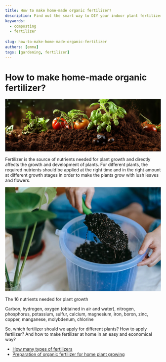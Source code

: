 ```yaml
---
title: How to make home-made organic fertilizer?
description: Find out the smart way to DIY your indoor plant fertilizer or compost
keywords:
  - composting
  - fertilizer

slug: how-to-make-home-made-organic-fertilizer
authors: [emma]
tags: [gardening, fertilizer]
---
```


# How to make home-made organic fertilizer?


![](./img/img.png)


Fertilizer is the source of nutrients needed for plant growth and directly affects the growth and development of plants. 
For different plants, the required nutrients should be applied at the right time and in the right amount at different 
growth stages in order to make the plants grow with lush leaves and flowers.

![home fertilizer](./img/img_1.png)

The 16 nutrients needed for plant growth

Carbon, hydrogen, oxygen (obtained in air and water), nitrogen, phosphorus, potassium, sulfur, calcium, magnesium, iron, boron, zinc, copper, manganese, molybdenum, chlorine

So, which fertilizer should we apply for different plants? How to apply fertilizer? And how to make fertilizer at home in an easy and economical way?


- [How many types of fertilizers](/blog/how-many-types-of-fertilizers)
- [Preparation of organic fertilizer for home plant growing](/blog/preparation-of-organic-fertilizer-for-home-plant-growing)
